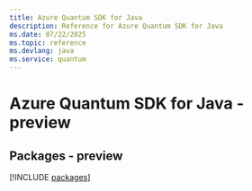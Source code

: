 ```yaml
---
title: Azure Quantum SDK for Java
description: Reference for Azure Quantum SDK for Java
ms.date: 07/22/2025
ms.topic: reference
ms.devlang: java
ms.service: quantum
---
```

# Azure Quantum SDK for Java - preview
## Packages - preview
[!INCLUDE [packages](quantum-index.md)]
